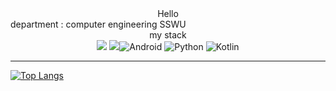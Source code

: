 <center>Hello</center>


<div>department : computer engineering 
  SSWU</div>
  
<center> my stack </center>
<center><img src="https://img.shields.io/badge/github-181717?style=for-the-badge&logo=github&logoColor=white"> <img src="https://img.shields.io/badge/git-F05032?style=for-the-badge&logo=git&logoColor=white"><img alt="Android" src ="https://img.shields.io/badge/Android-3DDC84.svg?&style=for-the-badge&logo=Android&logoColor=black"/> <img alt="Python" src ="https://img.shields.io/badge/Python-3776AB.svg?&style=for-the-badge&logo=Python&logoColor=white"/> <img alt="Kotlin" src ="https://img.shields.io/badge/Kotlin-7F52FF.svg?&style=for-the-badge&logo=Kotlin&logoColor=white"/></center>

---------------


[![Top Langs](https://github-readme-stats.vercel.app/api/top-langs/?username=arim-kim&layout=compact&theme=radical&langs_count=4)](https://github.com/anuraghazra/github-readme-stats)

